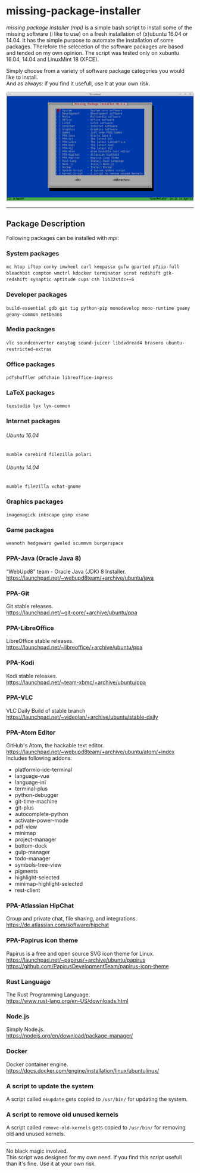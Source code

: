 # missing-package-installer
*missing package installer (mpi)* is  a simple bash script to install some of the missing software (i like to use) on a fresh installation of (x)ubuntu 16.04 or 14.04. It has the simple purpose to automate the installation of some packages. Therefore the selecetion of the software packages are based and tended on my own opinion. The script was tested only on xubuntu 16.04, 14.04 and LinuxMint 18 (XFCE).

Simply choose from a variety of software package categories you would like to install.<br>
And as always: if you find it usefull, use it at your own risk.

![missing package installer](/img/mpi.png "missing package installer")

---
## Package Description
Following packages can be installed with *mpi*:

### System packages
`mc htop iftop conky imwheel curl keepassx gufw gparted p7zip-full bleachbit compton wmctrl kdocker terminator scrot redshift gtk-redshift synaptic aptitude cups csh lib32stdc++6`

### Developer packages
`build-essential gdb git tig python-pip monodevelop mono-runtime geany geany-common netbeans`

### Media packages
`vlc soundconverter easytag sound-juicer libdvdread4 brasero ubuntu-restricted-extras`

### Office packages
`pdfshuffler pdfchain libreoffice-impress`

### LaTeX packages
`texstudio lyx lyx-common`

### Internet packages
###### Ubuntu 16.04
`mumble corebird filezilla polari`
###### Ubuntu 14.04
`mumble filezilla xchat-gnome`

### Graphics packages
`imagemagick inkscape gimp xsane`

### Game packages
`wesnoth hedgewars gweled scummvm burgerspace`

### PPA-Java (Oracle Java 8)
“WebUpd8” team - Oracle Java (JDK) 8 Installer.<br>
https://launchpad.net/~webupd8team/+archive/ubuntu/java

### PPA-Git
Git stable releases.<br>
https://launchpad.net/~git-core/+archive/ubuntu/ppa

### PPA-LibreOffice
LibreOffice stable releases.<br>
https://launchpad.net/~libreoffice/+archive/ubuntu/ppa

### PPA-Kodi
Kodi stable releases.<br>
https://launchpad.net/~team-xbmc/+archive/ubuntu/ppa

### PPA-VLC
VLC Daily Build of stable branch<br>
https://launchpad.net/~videolan/+archive/ubuntu/stable-daily

### PPA-Atom Editor
GitHub's Atom, the hackable text editor.
https://launchpad.net/~webupd8team/+archive/ubuntu/atom/+index <br>
Includes following addons:
- platformio-ide-terminal
- language-vue  
- language-ini
- terminal-plus
- python-debugger
- git-time-machine
- git-plus
- autocomplete-python
- activate-power-mode
- pdf-view
- minimap
- project-manager
- bottom-dock
- gulp-manager
- todo-manager
- symbols-tree-view
- pigments
- highlight-selected
- minimap-highlight-selected
- rest-client

### PPA-Atlassian HipChat
Group and private chat, file sharing, and integrations.<br>
https://de.atlassian.com/software/hipchat

### PPA-Papirus icon theme
Papirus is a free and open source SVG icon theme for Linux.<br>
https://launchpad.net/~papirus/+archive/ubuntu/papirus<br>
https://github.com/PapirusDevelopmentTeam/papirus-icon-theme

### Rust Language
The Rust Programming Language.<br>
https://www.rust-lang.org/en-US/downloads.html

### Node.js
Simply Node.js.<br>
https://nodejs.org/en/download/package-manager/

### Docker
Docker container engine.<br>
https://docs.docker.com/engine/installation/linux/ubuntulinux/

### A script to update the system
A script called `mkupdate` gets copied to `/usr/bin/` for updating the system.<br>

### A script to remove old unused kernels
A script called `remove-old-kernels` gets copied to `/usr/bin/` for removing old and unused kernels.<br>

---
No black magic involved.<br>
This script was designed for my own need. If you find this script usefull than it's fine. Use it at your own risk.
